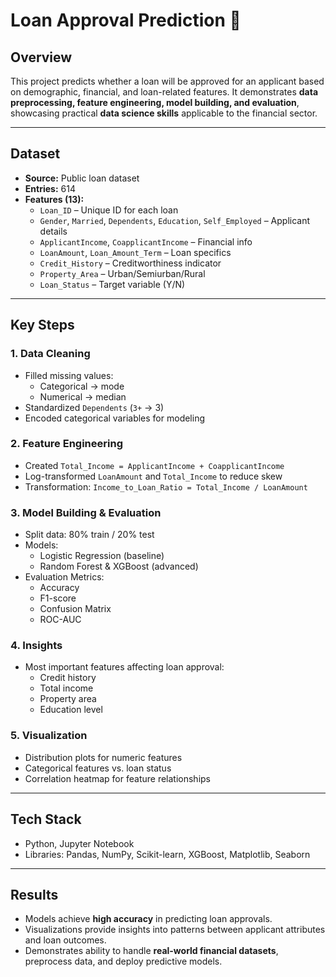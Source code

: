 # Loan Approval Prediction 🏦

## Overview
This project predicts whether a loan will be approved for an applicant based on demographic, financial, and loan-related features. It demonstrates **data preprocessing, feature engineering, model building, and evaluation**, showcasing practical **data science skills** applicable to the financial sector.

---

## Dataset
- **Source:** Public loan dataset  
- **Entries:** 614  
- **Features (13):**
  - `Loan_ID` – Unique ID for each loan  
  - `Gender`, `Married`, `Dependents`, `Education`, `Self_Employed` – Applicant details  
  - `ApplicantIncome`, `CoapplicantIncome` – Financial info  
  - `LoanAmount`, `Loan_Amount_Term` – Loan specifics  
  - `Credit_History` – Creditworthiness indicator  
  - `Property_Area` – Urban/Semiurban/Rural  
  - `Loan_Status` – Target variable (Y/N)

---

## Key Steps

### 1. Data Cleaning
- Filled missing values:
  - Categorical → mode  
  - Numerical → median  
- Standardized `Dependents` (`3+` → 3)  
- Encoded categorical variables for modeling  

### 2. Feature Engineering
- Created `Total_Income = ApplicantIncome + CoapplicantIncome`  
- Log-transformed `LoanAmount` and `Total_Income` to reduce skew  
- Transformation: `Income_to_Loan_Ratio = Total_Income / LoanAmount`  

### 3. Model Building & Evaluation
- Split data: 80% train / 20% test  
- Models:
  - Logistic Regression (baseline)  
  - Random Forest & XGBoost (advanced)  
- Evaluation Metrics:
  - Accuracy  
  - F1-score  
  - Confusion Matrix  
  - ROC-AUC  

### 4. Insights
- Most important features affecting loan approval:
  - Credit history  
  - Total income  
  - Property area  
  - Education level  

### 5. Visualization
- Distribution plots for numeric features  
- Categorical features vs. loan status  
- Correlation heatmap for feature relationships  

---

## Tech Stack
- Python, Jupyter Notebook  
- Libraries: Pandas, NumPy, Scikit-learn, XGBoost, Matplotlib, Seaborn  

---

## Results
- Models achieve **high accuracy** in predicting loan approvals.  
- Visualizations provide insights into patterns between applicant attributes and loan outcomes.  
- Demonstrates ability to handle **real-world financial datasets**, preprocess data, and deploy predictive models.

